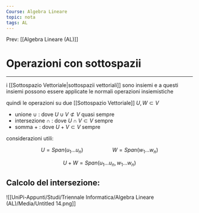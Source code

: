 ```yaml
---
Course: Algebra Lineare
topic: nota
tags: AL
---
```


Prev: [[Algebra Lineare (AL)]]

# Operazioni con sottospazii
---

i [[Sottospazio Vettoriale|sottospazii vettoriali]] sono insiemi e a questi insiemi possono essere applicate le normali operazioni insiemistiche

quindi le operazioni su due [[Sottospazio Vettoriale]] $U,W \subset V$

- unione $\cup$  : dove $U \cup V \not\subset V$ quasi sempre
- intersezione $\cap$ : dove $U \cap V \subset V$ sempre
- somma $+$ : dove $U + V \subset V$ sempre

considerazioni utili:

$$
U = Span(u_1...u_n)\ \ \ \ \ \ \ \ \ \ \ \ \ \ \ \ \ \ \ \ W = Span(w_1...w_n)
$$

$$
U+W = Span(u_1...u_n,w_1...w_n)
$$

## Calcolo del intersezione:

![[UniPi-Appunti/Studi/Triennale Informatica/Algebra Lineare (AL)/Media/Untitled 14.png]]
